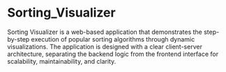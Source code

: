 # Sorting_Visualizer
Sorting Visualizer is a web-based application that demonstrates the step-by-step execution of popular sorting algorithms through dynamic visualizations. The application is designed with a clear client-server architecture, separating the backend logic from the frontend interface for scalability, maintainability, and clarity.
